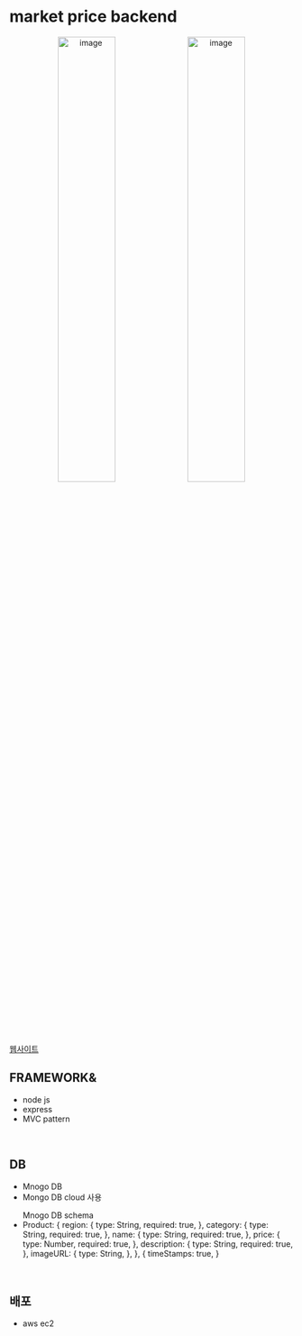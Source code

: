 <h1>market price backend</h1>
<p align="center">
<img width="45%" alt="image" src="https://github.com/user-attachments/assets/adaf38a6-daa0-433c-9478-db1df3e9c689">
<img width="45%" alt="image" src="https://github.com/user-attachments/assets/fd363a31-0d1a-4314-bc33-6b378bff3763">
<p/>
<br>
<a href="https://market-price-ochre.vercel.app/">웹사이트</a>
<br>
<h2>FRAMEWORK&</h2>
<ul>
  <li>node js</li>
  <li>express</li>
  <li>MVC pattern</li>
</ul>
<br>
<h2>DB</h2>
<ul>
  <li>Mnogo DB</li>
  <li>Mongo DB cloud 사용</li>
</ul>
<ul>
  Mnogo DB schema
  <li>
    Product: {
		region: {
			type: String,
			required: true,
		},
		category: {
			type: String,
			required: true,
		},
		name: {
			type: String,
			required: true,
		},
		price: {
			type: Number,
			required: true,
		},
		description: {
			type: String,
			required: true,
		},
		imageURL: {
			type: String,
		},
	},
	{
		timeStamps: true,
	}
  </li>
</ul>
<br>
<h2>배포</h2>
<ul>
  <li>aws ec2</li>
</ul>
